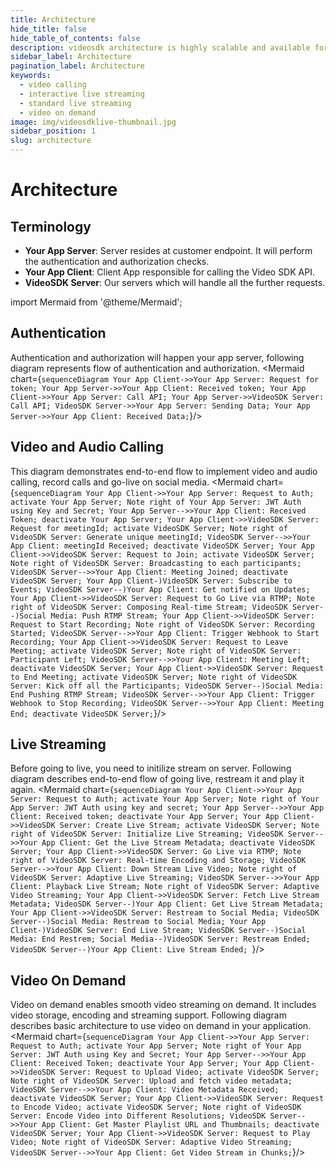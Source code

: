 ```yaml
---
title: Architecture
hide_title: false
hide_table_of_contents: false
description: videosdk architecture is highly scalable and available for large use cases. It provides ecosystem for video experience.
sidebar_label: Architecture
pagination_label: Architecture
keywords:
  - video calling
  - interactive live streaming
  - standard live streaming
  - video on demand
image: img/videosdklive-thumbnail.jpg
sidebar_position: 1
slug: architecture
---
```


# Architecture

## Terminology

- **Your App Server**: Server resides at customer endpoint. It will perform the authentication and authorization checks.
- **Your App Client**: Client App responsible for calling the Video SDK API.
- **VideoSDK Server**: Our servers which will handle all the further requests.

import Mermaid from '@theme/Mermaid';

## Authentication

Authentication and authorization will happen your app server, following diagram represents flow of authentication and authorization.
<Mermaid chart={`sequenceDiagram Your App Client->>Your App Server: Request for token; Your App Server->>Your App Client: Received token; Your App Client->>Your App Server: Call API; Your App Server->>VideoSDK Server: Call API; VideoSDK Server->>Your App Server: Sending Data; Your App Server->>Your App Client: Received Data;`}/>

## Video and Audio Calling

This diagram demonstrates end-to-end flow to implement video and audio calling, record calls and go-live on social media.
<Mermaid chart={`sequenceDiagram Your App Client->>Your App Server: Request to Auth; activate Your App Server; Note right of Your App Server: JWT Auth using Key and Secret; Your App Server-->>Your App Client: Received Token; deactivate Your App Server; Your App Client->>VideoSDK Server: Request for meetingId; activate VideoSDK Server; Note right of VideoSDK Server: Generate unique meetingId; VideoSDK Server-->>Your App Client: meetingId Received; deactivate VideoSDK Server; Your App Client->>VideoSDK Server: Request to Join; activate VideoSDK Server; Note right of VideoSDK Server: Broadcasting to each participants; VideoSDK Server-->>Your App Client: Meeting Joined; deactivate VideoSDK Server; Your App Client-)VideoSDK Server: Subscribe to Events; VideoSDK Server--)Your App Client: Get notified on Updates; Your App Client->>VideoSDK Server: Request to Go Live via RTMP; Note right of VideoSDK Server: Composing Real-time Stream; VideoSDK Server--)Social Media: Push RTMP Stream; Your App Client->>VideoSDK Server: Request to Start Recording; Note right of VideoSDK Server: Recording Started; VideoSDK Server-->>Your App Client: Trigger Webhook to Start Recording; Your App Client->>VideoSDK Server: Request to Leave Meeting; activate VideoSDK Server; Note right of VideoSDK Server: Participant Left; VideoSDK Server-->>Your App Client: Meeting Left; deactivate VideoSDK Server; Your App Client->>VideoSDK Server: Request to End Meeting; activate VideoSDK Server; Note right of VideoSDK Server: Kick off all the Participants; VideoSDK Server--)Social Media: End Pushing RTMP Stream; VideoSDK Server-->>Your App Client: Trigger Webhook to Stop Recording; VideoSDK Server-->>Your App Client: Meeting End; deactivate VideoSDK Server;`}/>

## Live Streaming

Before going to live, you need to initilize stream on server. Following diagram describes end-to-end flow of going live, restream it and play it again.
<Mermaid chart={`sequenceDiagram Your App Client->>Your App Server: Request to Auth; activate Your App Server; Note right of Your App Server: JWT Auth using key and secret; Your App Server-->>Your App Client: Received token; deactivate Your App Server; Your App Client->>VideoSDK Server: Create Live Stream; activate VideoSDK Server; Note right of VideoSDK Server: Initialize Live Streaming; VideoSDK Server-->>Your App Client: Get the Live Stream Metadata; deactivate VideoSDK Server; Your App Client->>VideoSDK Server: Go Live via RTMP; Note right of VideoSDK Server: Real-time Encoding and Storage; VideoSDK Server-->>Your App Client: Down Stream Live Video; Note right of VideoSDK Server: Adaptive Live Streaming; VideoSDK Server-->>Your App Client: Playback Live Stream; Note right of VideoSDK Server: Adaptive Video Streaming; Your App Client->>VideoSDK Server: Fetch Live Stream Metadata; VideoSDK Server--)Your App Client: Get Live Stream Metadata; Your App Client->>VideoSDK Server: Restream to Social Media; VideoSDK Server--)Social Media: Restream to Social Media; Your App Client-)VideoSDK Server: End Live Stream; VideoSDK Server--)Social Media: End Restrem; Social Media--)VideoSDK Server: Restream Ended; VideoSDK Server--)Your App Client: Live Stream Ended; `}/>

## Video On Demand

Video on demand enables smooth video streaming on demand. It includes video storage, encoding and streaming support. Following diagram describes basic architecture to use video on demand in your application.
<Mermaid chart={`sequenceDiagram Your App Client->>Your App Server: Request to Auth; activate Your App Server; Note right of Your App Server: JWT Auth using Key and Secret; Your App Server-->>Your App Client: Received Token; deactivate Your App Server; Your App Client->>VideoSDK Server: Request to Upload Video; activate VideoSDK Server; Note right of VideoSDK Server: Upload and fetch video metadata; VideoSDK Server-->>Your App Client: Video Metadata Received; deactivate VideoSDK Server; Your App Client->>VideoSDK Server: Request to Encode Video; activate VideoSDK Server; Note right of VideoSDK Server: Encode Video into Different Resolutions; VideoSDK Server-->>Your App Client: Get Master Playlist URL and Thumbnails; deactivate VideoSDK Server; Your App Client->>VideoSDK Server: Request to Play Video; Note right of VideoSDK Server: Adaptive Video Streaming; VideoSDK Server-->>Your App Client: Get Video Stream in Chunks;`}/>
